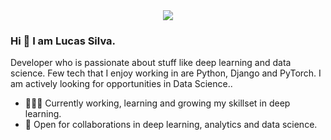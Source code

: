 
<center><IMG SRC="https://i.pinimg.com/originals/fd/c4/f8/fdc4f8df31ccaeab0b48f3d942bcf41d.gif"></center>
<h3> Hi 👋 I am Lucas Silva.</h3>
Developer who is passionate about stuff like deep learning and data science. Few tech that I enjoy working in are Python, Django and PyTorch. I am actively looking for opportunities in Data Science..
  
- 👨🏽‍💻 Currently working, learning and growing my skillset in deep learning.
- 🤝 Open for collaborations in deep learning, analytics and data science.


